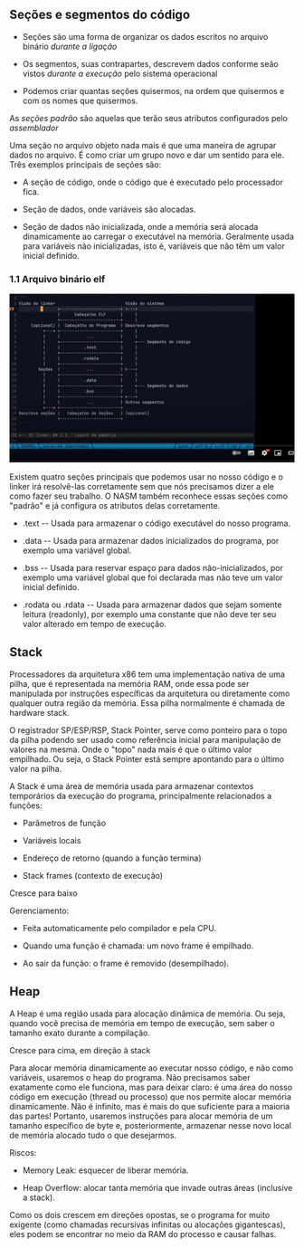 ## Seções e segmentos do código

- Seções são uma forma de organizar os dados escritos no arquivo binário *durante a ligação*

- Os segmentos, suas contrapartes, descrevem dados conforme seão vistos *durante a execução* pelo sistema operacional

- Podemos criar quantas seções quisermos, na ordem que quisermos e com os nomes que quisermos.

As *seções padrão* são aquelas que terão seus atributos configurados pelo _assemblador_

Uma seção no arquivo objeto nada mais é que uma maneira de agrupar dados no arquivo. É como criar um grupo novo e dar um sentido para ele. Três exemplos principais de seções são:

- A seção de código, onde o código que é executado pelo processador fica.

- Seção de dados, onde variáveis são alocadas.

- Seção de dados não inicializada, onde a memória será alocada dinamicamente ao carregar o executável na memória. Geralmente usada para variáveis não inicializadas, isto é, variáveis que não têm um valor inicial definido.

### 1.1 Arquivo binário elf

![alt text](./images/image1.png)

Existem quatro seções principais que podemos usar no nosso código e o linker irá resolvê-las corretamente sem que nós precisamos dizer a ele como fazer seu trabalho. O NASM também reconhece essas seções como "padrão" e já configura os atributos delas corretamente.

- .text -- Usada para armazenar o código executável do nosso programa.

- .data -- Usada para armazenar dados inicializados do programa, por exemplo uma variável global.

- .bss -- Usada para reservar espaço para dados não-inicializados, por exemplo uma variável global que foi declarada mas não teve um valor inicial definido.

- .rodata ou .rdata -- Usada para armazenar dados que sejam somente leitura (readonly), por exemplo uma constante que não deve ter seu valor alterado em tempo de execução.

## Stack

Processadores da arquitetura x86 tem uma implementação nativa de uma pilha, que é representada na memória RAM, onde essa pode ser manipulada por instruções específicas da arquitetura ou diretamente como qualquer outra região da memória. Essa pilha normalmente é chamada de hardware stack.

O registrador SP/ESP/RSP, Stack Pointer, serve como ponteiro para o topo da pilha podendo ser usado como referência inicial para manipulação de valores na mesma. Onde o "topo" nada mais é que o último valor empilhado. Ou seja, o Stack Pointer está sempre apontando para o último valor na pilha.

A Stack é uma área de memória usada para armazenar contextos temporários da execução do programa, principalmente relacionados a funções:

- Parâmetros de função

- Variáveis locais

- Endereço de retorno (quando a função termina)

- Stack frames (contexto de execução)

Cresce para baixo

Gerenciamento:

- Feita automaticamente pelo compilador e pela CPU.

- Quando uma função é chamada: um novo frame é empilhado.

- Ao sair da função: o frame é removido (desempilhado).

## Heap

A Heap é uma região usada para alocação dinâmica de memória. Ou seja, quando você precisa de memória em tempo de execução, sem saber o tamanho exato durante a compilação.

Cresce para cima, em direção à stack

Para alocar memória dinamicamente ao executar nosso código, e não como variáveis, usaremos o heap do programa. Não precisamos saber exatamente como ele funciona, mas para deixar claro: é uma área do nosso código em execução (thread ou processo) que nos permite alocar memória dinamicamente. Não é infinito, mas é mais do que suficiente para a maioria das partes! Portanto, usaremos instruções para alocar memória de um tamanho específico de byte e, posteriormente, armazenar nesse novo local de memória alocado tudo o que desejarmos.

Riscos:
- Memory Leak: esquecer de liberar memória.

- Heap Overflow: alocar tanta memória que invade outras áreas (inclusive a stack).

Como os dois crescem em direções opostas, se o programa for muito exigente (como chamadas recursivas infinitas ou alocações gigantescas), eles podem se encontrar no meio da RAM do processo e causar falhas.
